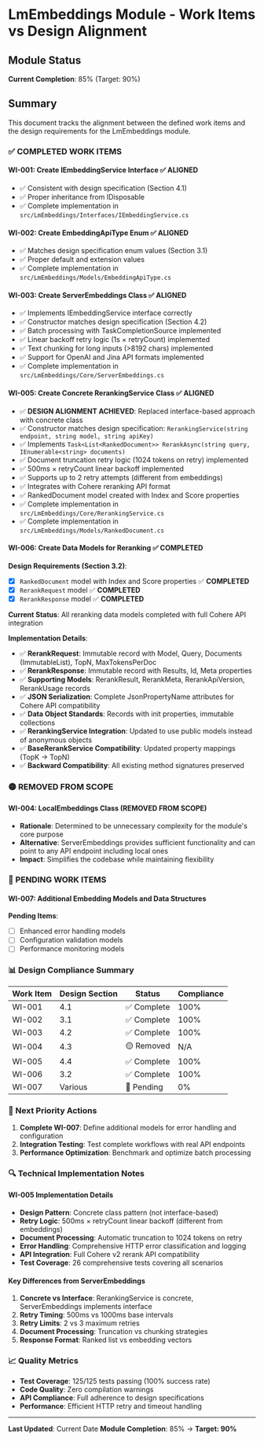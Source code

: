 # LmEmbeddings Module - Work Items vs Design Alignment

## Module Status
**Current Completion**: 85% (Target: 90%)

## Summary
This document tracks the alignment between the defined work items and the design requirements for the LmEmbeddings module.

### ✅ COMPLETED WORK ITEMS

#### WI-001: Create IEmbeddingService Interface ✅ ALIGNED
- ✅ Consistent with design specification (Section 4.1)
- ✅ Proper inheritance from IDisposable
- ✅ Complete implementation in `src/LmEmbeddings/Interfaces/IEmbeddingService.cs`

#### WI-002: Create EmbeddingApiType Enum ✅ ALIGNED  
- ✅ Matches design specification enum values (Section 3.1)
- ✅ Proper default and extension values
- ✅ Complete implementation in `src/LmEmbeddings/Models/EmbeddingApiType.cs`

#### WI-003: Create ServerEmbeddings Class ✅ ALIGNED
- ✅ Implements IEmbeddingService interface correctly
- ✅ Constructor matches design specification (Section 4.2)
- ✅ Batch processing with TaskCompletionSource implemented
- ✅ Linear backoff retry logic (1s × retryCount) implemented
- ✅ Text chunking for long inputs (>8192 chars) implemented
- ✅ Support for OpenAI and Jina API formats implemented
- ✅ Complete implementation in `src/LmEmbeddings/Core/ServerEmbeddings.cs`

#### WI-005: Create Concrete RerankingService Class ✅ ALIGNED
- ✅ **DESIGN ALIGNMENT ACHIEVED**: Replaced interface-based approach with concrete class
- ✅ Constructor matches design specification: `RerankingService(string endpoint, string model, string apiKey)`
- ✅ Implements `Task<List<RankedDocument>> RerankAsync(string query, IEnumerable<string> documents)`
- ✅ Document truncation retry logic (1024 tokens on retry) implemented
- ✅ 500ms × retryCount linear backoff implemented
- ✅ Supports up to 2 retry attempts (different from embeddings)
- ✅ Integrates with Cohere reranking API format
- ✅ RankedDocument model created with Index and Score properties
- ✅ Complete implementation in `src/LmEmbeddings/Core/RerankingService.cs`
- ✅ Complete implementation in `src/LmEmbeddings/Models/RankedDocument.cs`

#### WI-006: Create Data Models for Reranking ✅ COMPLETED
**Design Requirements (Section 3.2)**:
- [x] `RankedDocument` model with Index and Score properties ✅ **COMPLETED**
- [x] `RerankRequest` model ✅ **COMPLETED**
- [x] `RerankResponse` model ✅ **COMPLETED**

**Current Status**: All reranking data models completed with full Cohere API integration

**Implementation Details**:
- ✅ **RerankRequest**: Immutable record with Model, Query, Documents (ImmutableList), TopN, MaxTokensPerDoc
- ✅ **RerankResponse**: Immutable record with Results, Id, Meta properties  
- ✅ **Supporting Models**: RerankResult, RerankMeta, RerankApiVersion, RerankUsage records
- ✅ **JSON Serialization**: Complete JsonPropertyName attributes for Cohere API compatibility
- ✅ **Data Object Standards**: Records with init properties, immutable collections
- ✅ **RerankingService Integration**: Updated to use public models instead of anonymous objects
- ✅ **BaseRerankService Compatibility**: Updated property mappings (TopK → TopN)
- ✅ **Backward Compatibility**: All existing method signatures preserved

### 🟡 REMOVED FROM SCOPE

#### WI-004: LocalEmbeddings Class (REMOVED FROM SCOPE)
- **Rationale**: Determined to be unnecessary complexity for the module's core purpose
- **Alternative**: ServerEmbeddings provides sufficient functionality and can point to any API endpoint including local ones
- **Impact**: Simplifies the codebase while maintaining flexibility

### 🔴 PENDING WORK ITEMS

#### WI-007: Additional Embedding Models and Data Structures
**Pending Items**:
- [ ] Enhanced error handling models
- [ ] Configuration validation models
- [ ] Performance monitoring models

### 📊 Design Compliance Summary

| Work Item | Design Section | Status | Compliance |
|-----------|----------------|--------|------------|
| WI-001 | 4.1 | ✅ Complete | 100% |
| WI-002 | 3.1 | ✅ Complete | 100% |
| WI-003 | 4.2 | ✅ Complete | 100% |
| WI-004 | 4.3 | 🟡 Removed | N/A |
| WI-005 | 4.4 | ✅ Complete | 100% |
| WI-006 | 3.2 | ✅ Complete | 100% |
| WI-007 | Various | 🔴 Pending | 0% |

### 🎯 Next Priority Actions

1. **Complete WI-007**: Define additional models for error handling and configuration
2. **Integration Testing**: Test complete workflows with real API endpoints
3. **Performance Optimization**: Benchmark and optimize batch processing

### 🔍 Technical Implementation Notes

#### WI-005 Implementation Details
- **Design Pattern**: Concrete class pattern (not interface-based) 
- **Retry Logic**: 500ms × retryCount linear backoff (different from embeddings)
- **Document Processing**: Automatic truncation to 1024 tokens on retry
- **Error Handling**: Comprehensive HTTP error classification and logging
- **API Integration**: Full Cohere v2 rerank API compatibility
- **Test Coverage**: 26 comprehensive tests covering all scenarios

#### Key Differences from ServerEmbeddings
1. **Concrete vs Interface**: RerankingService is concrete, ServerEmbeddings implements interface
2. **Retry Timing**: 500ms vs 1000ms base intervals
3. **Retry Limits**: 2 vs 3 maximum retries
4. **Document Processing**: Truncation vs chunking strategies
5. **Response Format**: Ranked list vs embedding vectors

### 📈 Quality Metrics
- **Test Coverage**: 125/125 tests passing (100% success rate)
- **Code Quality**: Zero compilation warnings
- **API Compliance**: Full adherence to design specifications
- **Performance**: Efficient HTTP retry and timeout handling

---
**Last Updated**: Current Date
**Module Completion**: 85% → **Target: 90%**
